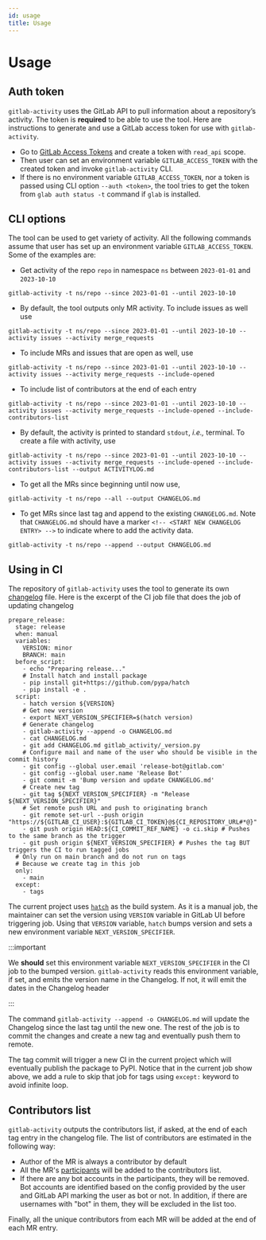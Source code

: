 ```yaml
---
id: usage
title: Usage
---
```


# Usage

## Auth token

`gitlab-activity` uses the GitLab API to pull information about a repository’s activity.
The token is **required** to be able to use the tool. Here are instructions to generate
and use a GitLab access token for use with `gitlab-activity`.

- Go to [GitLab Access Tokens](https://gitlab.com/-/profile/personal_access_tokens) and
  create a token with `read_api` scope.
- Then user can set an environment variable `GITLAB_ACCESS_TOKEN` with the created
  token and invoke `gitlab-activity` CLI.
- If there is no environment variable `GITLAB_ACCESS_TOKEN`, nor a token is passed
  using CLI option `--auth <token>`, the tool tries to get the token from
  `glab auth status -t` command if `glab` is installed.

## CLI options

The tool can be used to get variety of activity. All the following commands assume that user has set up an environment variable `GITLAB_ACCESS_TOKEN`. Some of the examples are:

- Get activity of the repo `repo` in namespace `ns` between `2023-01-01` and
  `2023-10-10`

```
gitlab-activity -t ns/repo --since 2023-01-01 --until 2023-10-10
```

- By default, the tool outputs only MR activity. To include issues as well use

```
gitlab-activity -t ns/repo --since 2023-01-01 --until 2023-10-10 --activity issues --activity merge_requests
```

- To include MRs and issues that are open as well, use

```
gitlab-activity -t ns/repo --since 2023-01-01 --until 2023-10-10 --activity issues --activity merge_requests --include-opened
```

- To include list of contributors at the end of each entry

```
gitlab-activity -t ns/repo --since 2023-01-01 --until 2023-10-10 --activity issues --activity merge_requests --include-opened --include-contributors-list
```

- By default, the activity is printed to standard `stdout`, _i.e.,_ terminal. To create a file with activity, use

```
gitlab-activity -t ns/repo --since 2023-01-01 --until 2023-10-10 --activity issues --activity merge_requests --include-opened --include-contributors-list --output ACTIVITYLOG.md
```

- To get all the MRs since beginning until now use,

```
gitlab-activity -t ns/repo --all --output CHANGELOG.md
```

- To get MRs since last tag and append to the existing `CHANGELOG.md`. Note that `CHANGELOG.md` should have a marker `<!-- <START NEW CHANGELOG ENTRY> -->` to indicate where to add the activity data.

```
gitlab-activity -t ns/repo --append --output CHANGELOG.md
```

## Using in CI

The repository of `gitlab-activity` uses the tool to generate its own
[changelog](https://gitlab.com/mahendrapaipuri/gitlab-activity/-/blob/main/CHANGELOG.md)
file. Here is the excerpt of the CI job file that does the job of updating changelog

```
prepare_release:
  stage: release
  when: manual
  variables:
    VERSION: minor
    BRANCH: main
  before_script:
    - echo "Preparing release..."
    # Install hatch and install package
    - pip install git+https://github.com/pypa/hatch
    - pip install -e .
  script:
    - hatch version ${VERSION}
    # Get new version
    - export NEXT_VERSION_SPECIFIER=$(hatch version)
    # Generate changelog
    - gitlab-activity --append -o CHANGELOG.md
    - cat CHANGELOG.md
    - git add CHANGELOG.md gitlab_activity/_version.py
    # Configure mail and name of the user who should be visible in the commit history
    - git config --global user.email 'release-bot@gitlab.com'
    - git config --global user.name 'Release Bot'
    - git commit -m 'Bump version and update CHANGELOG.md'
    # Create new tag
    - git tag ${NEXT_VERSION_SPECIFIER} -m "Release ${NEXT_VERSION_SPECIFIER}"
    # Set remote push URL and push to originating branch
    - git remote set-url --push origin "https://${GITLAB_CI_USER}:${GITLAB_CI_TOKEN}@${CI_REPOSITORY_URL#*@}"
    - git push origin HEAD:${CI_COMMIT_REF_NAME} -o ci.skip # Pushes to the same branch as the trigger
    - git push origin ${NEXT_VERSION_SPECIFIER} # Pushes the tag BUT triggers the CI to run tagged jobs
  # Only run on main branch and do not run on tags
  # Because we create tag in this job
  only:
    - main
  except:
    - tags

```

The current project uses [`hatch`](https://github.com/pypa/hatch) as the build system.
As it is a manual job, the maintainer can set the version using `VERSION` variable in
GitLab UI before triggering job. Using that `VERSION` variable, `hatch` bumps version
and sets a new environment variable `NEXT_VERSION_SPECIFIER`.

:::important

We **should** set this environment variable `NEXT_VERSION_SPECIFIER` in the CI job to
the bumped version. `gitlab-activity` reads this environment variable, if set, and emits
the version name in the Changelog. If not, it will emit the dates in the Changelog
header

:::

The command `gitlab-activity --append -o CHANGELOG.md` will update the Changelog since
the last tag until the new one. The rest of the job is to commit the changes and create
a new tag and eventually push them to remote.

The tag commit will trigger a new CI in the current project which will eventually
publish the package to PyPI. Notice that in the current job show above, we add a rule
to skip that job for tags using `except:` keyword to avoid infinite loop.

## Contributors list

`gitlab-activity` outputs the contributors list, if asked, at the end of each tag entry in the changelog file. The list of contributors are estimated in the following way:

- Author of the MR is always a contributor by default
- All the MR's [participants](https://docs.gitlab.com/ee/api/graphql/reference/#mergerequestparticipant) will be added to the contributors list.
- If there are any bot accounts in the participants, they will be removed. Bot accounts are identified based on the config provided by the user and GitLab API marking the user as bot or not. In addition, if there are usernames with "bot" in them, they will be excluded in the list too.

Finally, all the unique contributors from each MR will be added at the end of each MR entry.
